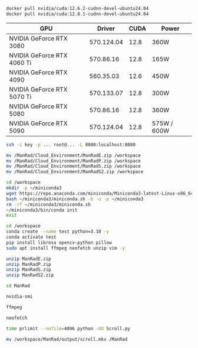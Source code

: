 ```bash
docker pull nvidia/cuda:12.6.2-cudnn-devel-ubuntu24.04
docker pull nvidia/cuda:12.8.1-cudnn-devel-ubuntu24.04
```

| GPU                        | Driver     | CUDA | Power       |
|----------------------------|------------|------|-------------|
| NVIDIA GeForce RTX 3080    | 570.124.04 | 12.8 | 360W        |
| NVIDIA GeForce RTX 4060 Ti | 570.86.16  | 12.8 | 165W        |
| NVIDIA GeForce RTX 4090    | 560.35.03  | 12.6 | 450W        |
| NVIDIA GeForce RTX 5070 Ti | 570.133.07 | 12.8 | 300W        |
| NVIDIA GeForce RTX 5080    | 570.86.16  | 12.8 | 360W        |
| NVIDIA GeForce RTX 5090    | 570.124.04 | 12.8 | 575W / 600W |

```bash
ssh -i key -p ... root@... -L 8080:localhost:8080
```

```bash
mv /ManRad/Cloud_Environment/ManRadE.zip /workspace
mv /ManRad/Cloud_Environment/ManRadP.zip /workspace
mv /ManRad/Cloud_Environment/ManRadS.zip /workspace
mv /ManRad/Cloud_Environment/ManRadS2.zip /workspace
```

```bash
cd /workspace
mkdir -p ~/miniconda3
wget https://repo.anaconda.com/miniconda/Miniconda3-latest-Linux-x86_64.sh -O ~/miniconda3/miniconda.sh
bash ~/miniconda3/miniconda.sh -b -u -p ~/miniconda3
rm -rf ~/miniconda3/miniconda.sh
~/miniconda3/bin/conda init
exit
```

```bash
cd /workspace
conda create --name test python=3.10 -y
conda activate test
pip install librosa opencv-python pillow
sudo apt install ffmpeg neofetch unzip vim -y
```

```bash
unzip ManRadE.zip
unzip ManRadP.zip
unzip ManRadS.zip
unzip ManRadS2.zip
```

```bash
cd ManRad
```

```bash
nvidia-smi
```

```bash
ffmpeg
```

```bash
neofetch
```

```bash
time prlimit --nofile=4096 python -OO Scroll.py
```

```bash
mv /workspace/ManRad/output/scroll.mkv /ManRad
```